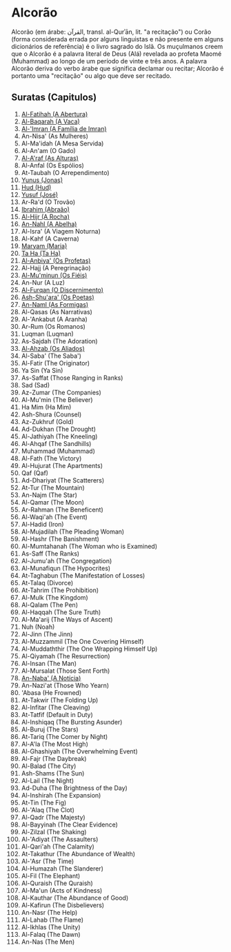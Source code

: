 # Alcorão

Alcorão (em árabe: القرآن, transl. al-Qurʾān, lit. "a recitação") ou Corão (forma considerada errada por alguns linguistas e não presente em alguns dicionários de referência) é o livro sagrado do Islã. Os muçulmanos creem que o Alcorão é a palavra literal de Deus (Alá) revelada ao profeta Maomé (Muhammad) ao longo de um período de vinte e três anos. A palavra Alcorão deriva do verbo árabe que significa declamar ou recitar; Alcorão é portanto uma "recitação" ou algo que deve ser recitado.

## Suratas (Capitulos)

1. [Al-Fatihah (A Abertura)](./Suras/001.md)
2. [Al-Baqarah (A Vaca)](./Suras/002.md)
3. [Al-'Imran (A Família de Imran)](./Suras/003.md)
4. An-Nisa' (As Mulheres)
5. Al-Ma'idah (A Mesa Servida)
6. Al-An'am (O Gado)
7. [Al-A'raf (As Alturas)](./Suras/007.md)
8. Al-Anfal (Os Espólios)
9. At-Taubah (O Arrependimento)
10. [Yunus (Jonas)](./Suras/010.md)
11. [Hud (Hud)](./Suras/011.md)
12. [Yusuf (José)](./Suras/012.md)
13. Ar-Ra'd (O Trovão)
14. [Ibrahim (Abraão)](./Suras/014.md)
15. [Al-Hijr (A Rocha)](./Suras/015.md)
16. [An-Nahl (A Abelha)](./Suras/016.md)
17. Al-Isra' (A Viagem Noturna)
18. Al-Kahf (A Caverna)
19. [Maryam (Maria)](./Suras/019.md)
20. [Ta Ha (Ta Ha)](./Suras/020.md)
21. [Al-Anbiya' (Os Profetas)](./Suras/021.md)
22. Al-Hajj (A Peregrinação)
23. [Al-Mu'minun (Os Fiéis)](./Suras/023.md)
24. An-Nur (A Luz)
25. [Al-Furqan (O Discernimento)](./Suras/025.md)
26. [Ash-Shu'ara' (Os Poetas)](./Suras/026.md)
27. [An-Naml (As Formigas)](./Suras/027.md)
28. Al-Qasas (As Narrativas)
29. Al-'Ankabut (A Aranha)
30. Ar-Rum (Os Romanos)
31. Luqman (Luqman)
32. As-Sajdah (The Adoration)
33. [Al-Ahzab (Os Aliados)](./Suras/033.md)
34. Al-Saba' (The Saba')
35. Al-Fatir (The Originator)
36. Ya Sin (Ya Sin)
37. As-Saffat (Those Ranging in Ranks)
38. Sad (Sad)
39. Az-Zumar (The Companies)
40. Al-Mu'min (The Believer)
41. Ha Mim (Ha Mim)
42. Ash-Shura (Counsel)
43. Az-Zukhruf (Gold)
44. Ad-Dukhan (The Drought)
45. Al-Jathiyah (The Kneeling)
46. Al-Ahqaf (The Sandhills)
47. Muhammad (Muhammad)
48. Al-Fath (The Victory)
49. Al-Hujurat (The Apartments)
50. Qaf (Qaf)
51. Ad-Dhariyat (The Scatterers)
52. At-Tur (The Mountain)
53. An-Najm (The Star)
54. Al-Qamar (The Moon)
55. Ar-Rahman (The Beneficent)
56. Al-Waqi'ah (The Event)
57. Al-Hadid (Iron)
58. Al-Mujadilah (The Pleading Woman)
59. Al-Hashr (The Banishment)
60. Al-Mumtahanah (The Woman who is Examined)
61. As-Saff (The Ranks)
62. Al-Jumu'ah (The Congregation)
63. Al-Munafiqun (The Hypocrites)
64. At-Taghabun (The Manifestation of Losses)
65. At-Talaq (Divorce)
66. At-Tahrim (The Prohibition)
67. Al-Mulk (The Kingdom)
68. Al-Qalam (The Pen)
69. Al-Haqqah (The Sure Truth)
70. Al-Ma'arij (The Ways of Ascent)
71. Nuh (Noah)
72. Al-Jinn (The Jinn)
73. Al-Muzzammil (The One Covering Himself)
74. Al-Muddaththir (The One Wrapping Himself Up)
75. Al-Qiyamah (The Resurrection)
76. Al-Insan (The Man)
77. Al-Mursalat (Those Sent Forth)
78. [An-Naba' (A Notícia)](./Suras/078.md)
79. An-Nazi'at (Those Who Yearn)
80. 'Abasa (He Frowned)
81. At-Takwir (The Folding Up)
82. Al-Infitar (The Cleaving)
83. At-Tatfif (Default in Duty)
84. Al-Inshiqaq (The Bursting Asunder)
85. Al-Buruj (The Stars)
86. At-Tariq (The Comer by Night)
87. Al-A'la (The Most High)
88. Al-Ghashiyah (The Overwhelming Event)
89. Al-Fajr (The Daybreak)
90. Al-Balad (The City)
91. Ash-Shams (The Sun)
92. Al-Lail (The Night)
93. Ad-Duha (The Brightness of the Day)
94. Al-Inshirah (The Expansion)
95. At-Tin (The Fig)
96. Al-'Alaq (The Clot)
97. Al-Qadr (The Majesty)
98. Al-Bayyinah (The Clear Evidence)
99. Al-Zilzal (The Shaking)
100. Al-'Adiyat (The Assaulters)
101. Al-Qari'ah (The Calamity)
102. At-Takathur (The Abundance of Wealth)
103. Al-'Asr (The Time)
104. Al-Humazah (The Slanderer)
105. Al-Fil (The Elephant)
106. Al-Quraish (The Quraish)
107. Al-Ma'un (Acts of Kindness)
108. Al-Kauthar (The Abundance of Good)
109. Al-Kafirun (The Disbelievers)
110. An-Nasr (The Help)
111. Al-Lahab (The Flame)
112. Al-Ikhlas (The Unity)
113. Al-Falaq (The Dawn)
114. An-Nas (The Men)
